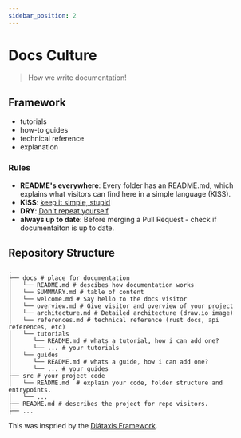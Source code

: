 ```yaml
---
sidebar_position: 2
---
```


# Docs Culture

> How we write documentation!

## Framework

- tutorials 
- how-to guides 
- technical reference 
- explanation 


### Rules

- **README's everywhere**:
Every folder has an README.md, which explains what visitors can find here in a simple language (KISS).
- **KISS**: [keep it simple, stupid](https://en.wikipedia.org/wiki/KISS_principle)
- **DRY**: [Don't repeat yourself](https://en.wikipedia.org/wiki/Don%27t_repeat_yourself)
- **always up to date**: Before merging a Pull Request - check if documentaiton is up to date.

## Repository Structure

```
.
├── docs # place for documentation
│   └── README.md # descibes how documentation works
│   └── SUMMMARY.md # table of content
│   └── welcome.md # Say hello to the docs visitor
│   └── overview.md # Give visitor and overview of your project
│   └── architecture.md # Detailed architecture (draw.io image)
│   └── references.md # technical reference (rust docs, api references, etc)
│   └── tutorials
│      └── README.md # whats a tutorial, how i can add one?
│      └── ... # your tutorials
│   └── guides
│      └── README.md # whats a guide, how i can add one?
│      └── ... # your guides
├── src # your project code
│   └── README.md  # explain your code, folder structure and entrypoints.
│   └── ...
├── README.md # describes the project for repo visitors.
├── ...
```
This was inspried by the [Diátaxis Framework](https://diataxis.fr/).